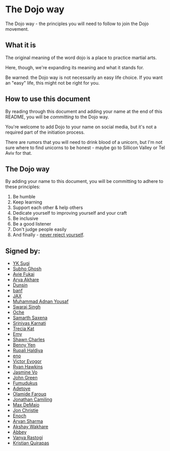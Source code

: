 # The Dojo way

The Dojo way - the principles you will need to follow to join the Dojo movement.

## What it is

The original meaning of the word dojo is a place to practice martial arts.

Here, though, we're expanding its meaning and what it stands for.

Be warned: the Dojo way is not necessarily an easy life choice. If you want an "easy" life, this might not be right for you.

## How to use this document

By reading through this document and adding your name at the end of this README, you will be *committing* to the Dojo way.

You're welcome to add Dojo to your name on social media, but it's not a required part of the initiation process.

There are rumors that you will need to drink blood of a unicorn, but I'm not sure where to find unicorns to be honest - maybe go to Sillicon Valley or Tel Aviv for that.

## The Dojo way

By adding your name to this document, you will be committing to adhere to these principles:

1. Be humble
1. Keep learning
1. Support each other & help others
1. Dedicate yourself to improving yourself and your craft
1. Be inclusive
1. Be a good listener
1. Don't judge people easily
1. And finally - [never reject yourself](https://twitter.com/ykdojo/status/1564252923483541504).

## Signed by:
- [YK Sugi](https://twitter.com/ykdojo)
- [Subho Ghosh](https://twitter.com/subhoghosh_)
- [Avie Fukai](https://twitter.com/AvieDev)
- [Arya Akhare](https://twitter.com/arya_akhare)
- [Dunsin](https://twitter.com/DunsinWebDev)
- [banf](https://twitter.com/banf)
- [JAX](https://twitter.com/44jax44)
- [Muhammad Adnan Yousaf](https://twitter.com/ma593y)
- [Swaraj Singh](https://twitter.com/Swaraj_Singh__)
- [Oche](https://twitter.com/Ochecodes)
- [Samarth Saxena](https://twitter.com/awesamarth_)
- [Srinivas Karnati](https://twitter.com/__karnati)
- [Trecia Kat](https://twitter.com/TreciaKS)
- [Emy](https://twitter.com/njong_emy)
- [Shawn Charles](https://twitter.com/ShawnBasquiat)
- [Benny Yen](https://twitter.com/benny123tw/)
- [Rupali Haldiya](https://twitter.com/rupali_codes)
- [eno](https://twitter.com/codEno_12)
- [Victor Evogor](https://twitter.com/victorevogor)
- [Ryan Hawkins](https://twitter.com/F5DevLife)
- [Jasmine Vo](https://twitter.com/jasminepvodev)
- [John Green](https://twitter.com/JohnGreenDev)
- [Fumudukus](https://twitter.com/OnyelaUdochukw1)
- [Adetoye](https://twitter.com/adetoye_dev)
- [Olamide Farouq](https://twitter.com/Olamide_farouq)
- [Jonathan Camiling](https://twitter.com/JayCamDev)
- [Max DeMaio](https://twitter.com/maxwelldemaio)
- [Jon Christie](https://twitter.com/thejonchristie)
- [Enoch](https://twitter.com/iamenochchirima)
- [Aryan Sharma](https://twitter.com/Aryansh2022)
- [Akshay Wakhare](https://twitter.com/akshay__wakhare)
- [Abbey](https://twitter.com/abbeywilltech)
- [Vanya Rastogi](https://twitter.com/vanya_rastogi)
- [Kristian Quirapas](https://twitter.com/k_quirapas)
